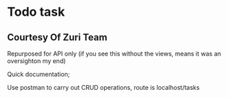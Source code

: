 # Todo task

## Courtesy Of Zuri Team

Repurposed for API only (if you see this without the views, means it was an oversighton my end)

Quick documentation;

Use postman to carry out CRUD operations, route is localhost/tasks
